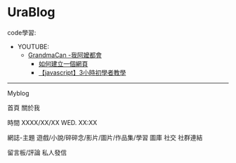 # UraBlog

code學習: 
* YOUTUBE: 
    - [GrandmaCan -我阿嬤都會](/https://www.youtube.com/@GrandmaCan)
        - [如何建立一個網頁](https://www.youtube.com/watch?v=O8qzxGWIEZ8&list=PLRjgE3pAnTILsGKX5zF6jP8TLxPA0v6rL)
        - [【javascript】3小時初學者教學](https://www.youtube.com/watch?v=yZwlW5INhgk&t=10259s)

----------------------
Myblog


首頁 關於我 

時間 XXXX/XX/XX  WED. XX:XX 

網誌-主題 遊戲/小說/碎碎念/影片/圖片/作品集/學習
圖庫
社交 社群連結

留言板/評論
私人發信